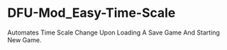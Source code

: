 # DFU-Mod_Easy-Time-Scale
 Automates Time Scale Change Upon Loading A Save Game And Starting New Game.
